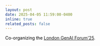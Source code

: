 ```yaml
---
layout: post
date: 2025-04-05 11:59:00-0400
inline: true
related_posts: false
---
```


<a style="color: black;">Co-organizing the </a>[London GenAI Forum'25](https://londongenai.github.io/).</a>
